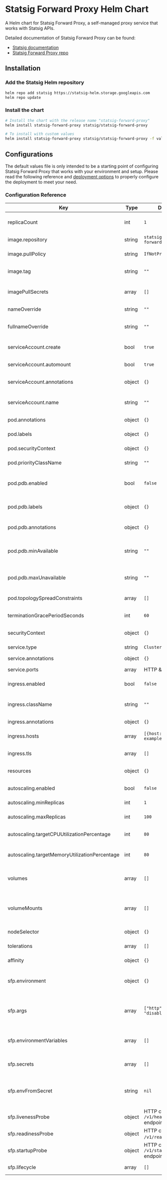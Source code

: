 # Statsig Forward Proxy Helm Chart

A Helm chart for Statsig Forward Proxy, a self-managed proxy service that works with Statsig APIs.

Detailed documentation of Statsig Forward Proxy can be found:
- [Statsig documentation](https://docs.statsig.com/server/concepts/forward_proxy)
- [Statsig Forward Proxy repo](https://github.com/statsig-io/statsig-forward-proxy)

## Installation

### Add the Statsig Helm repository

```bash
helm repo add statsig https://statsig-helm.storage.googleapis.com
helm repo update
```

### Install the chart

```bash
# Install the chart with the release name "statsig-forward-proxy"
helm install statsig-forward-proxy statsig/statsig-forward-proxy

# To install with custom values
helm install statsig-forward-proxy statsig/statsig-forward-proxy -f values.yaml
```

## Configurations

The default values file is only intended to be a starting point of configuring Statsig Forward Proxy that works with your environment and setup. Please read the following reference and [deployment options](https://github.com/statsig-io/statsig-forward-proxy?tab=readme-ov-file#deploying) to properly configure the deployment to meet your need.

### Configuration Reference

| Key                                   | Type    | Default                            | Description                                                                              |
| ------------------------------------- | ------- | ---------------------------------- | ---------------------------------------------------------------------------------------- |
| replicaCount                          | int     | `1`                                | Number of Statsig Forward Proxy replica pods to run                                      |
| image.repository                      | string  | `statsig/statsig-forward-proxy`    | Container image repository                                                              |
| image.pullPolicy                      | string  | `IfNotPresent`                     | Container image pull policy                                                             |
| image.tag                             | string  | `""`                               | Overrides the image tag. Defaults to chart appVersion if empty                           |
| imagePullSecrets                      | array   | `[]`                               | Image pull secrets for private image repositories                                        |
| nameOverride                          | string  | `""`                               | Overrides the name of the chart                                                         |
| fullnameOverride                      | string  | `""`                               | Overrides the full name of the resources                                                |
| serviceAccount.create                 | bool    | `true`                             | Specifies whether a service account should be created                                    |
| serviceAccount.automount              | bool    | `true`                             | Automount service account token                                                         |
| serviceAccount.annotations            | object  | `{}`                               | Annotations to add to the service account                                               |
| serviceAccount.name                   | string  | `""`                               | The name of the service account to use                                                  |
| pod.annotations                       | object  | `{}`                               | Annotations to add to the pod                                                           |
| pod.labels                            | object  | `{}`                               | Labels to add to the pod                                                                |
| pod.securityContext                   | object  | `{}`                               | Security context applied to the pod                                                     |
| pod.priorityClassName                 | string  | `""`                               | PriorityClassName to apply to the pod                                                   |
| pod.pdb.enabled                       | bool    | `false`                            | Deploy a PodDisruptionBudget for Statsig Forward Proxy                                  |
| pod.pdb.labels                        | object  | `{}`                               | Labels to be added to PodDisruptionBudget                                               |
| pod.pdb.annotations                   | object  | `{}`                               | Annotations to be added to PodDisruptionBudget                                          |
| pod.pdb.minAvailable                  | string  | `""`                               | Number of pods that are available after eviction (number or percentage)                  |
| pod.pdb.maxUnavailable                | string  | `""`                               | Number of pods that are unavailable after eviction (number or percentage)                |
| pod.topologySpreadConstraints         | array   | `[]`                               | Pod topology spread constraints                                                         |
| terminationGracePeriodSeconds         | int     | `60`                               | Grace period for pod termination in seconds                                             |
| securityContext                       | object  | `{}`                               | Container security context                                                              |
| service.type                          | string  | `ClusterIP`                        | Kubernetes service type                                                                 |
| service.annotations                   | object  | `{}`                               | Service annotations                                                                     |
| service.ports                         | array   | HTTP & gRPC ports                  | Service ports configuration                                                             |
| ingress.enabled                       | bool    | `false`                            | Enable ingress controller resource                                                      |
| ingress.className                     | string  | `""`                               | IngressClass that will be used to implement the Ingress                                 |
| ingress.annotations                   | object  | `{}`                               | Ingress annotations                                                                     |
| ingress.hosts                         | array   | `[{host: chart-example.local...}]` | Ingress accepted hostnames with paths                                                   |
| ingress.tls                           | array   | `[]`                               | Ingress TLS configuration                                                               |
| resources                             | object  | `{}`                               | CPU/Memory resource requests/limits                                                     |
| autoscaling.enabled                   | bool    | `false`                            | Enable Horizontal Pod Autoscaler                                                        |
| autoscaling.minReplicas               | int     | `1`                                | Minimum number of replicas                                                              |
| autoscaling.maxReplicas               | int     | `100`                              | Maximum number of replicas                                                              |
| autoscaling.targetCPUUtilizationPercentage | int | `80`                             | Target CPU utilization percentage                                                       |
| autoscaling.targetMemoryUtilizationPercentage | int | `80`                          | Target Memory utilization percentage                                                    |
| volumes                               | array   | `[]`                               | Additional volumes on the output deployment definition                                   |
| volumeMounts                          | array   | `[]`                               | Additional volumeMounts on the output deployment definition                              |
| nodeSelector                          | object  | `{}`                               | Node labels for pod assignment                                                          |
| tolerations                           | array   | `[]`                               | Tolerations for pod assignment                                                          |
| affinity                              | object  | `{}`                               | Affinity for pod assignment                                                             |
| sfp.environment                       | object  | `{}`                               | Environment variables for Statsig Forward Proxy (via ConfigMap)                         |
| sfp.args                              | array   | `["http", "disabled"]`             | Container command-line arguments for Statsig Forward Proxy                              |
| sfp.environmentVariables              | array   | `[]`                               | Complex `valueFrom` style variable configurations for the deployment                     |
| sfp.secrets                           | array   | `[]`                               | Environment variables set from Kubernetes secrets                                        |
| sfp.envFromSecret                     | string  | `nil`                              | Name of a Kubernetes secret to set all environment variables from its key-value pairs    |
| sfp.livenessProbe                     | object  | HTTP check on `/v1/health` endpoint | Container liveness probe configuration                                                  |
| sfp.readinessProbe                    | object  | HTTP check on `/v1/ready` endpoint| Container readiness probe configuration                                                 |
| sfp.startupProbe                      | object  | HTTP check on `/v1/startup` endpoint  | Container startup probe configuration                                                   |
| sfp.lifecycle                         | array   | `[]`                               | Container lifecycle hooks                                                               |

